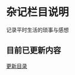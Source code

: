 # 杂记栏目说明 <!-- {docsify-ignore-all} -->

记录平时生活的琐事与感想

## 目前已更新内容

<!-- [更新目录](Page/Za/summary.md ':include') -->

[更新目录](./summary.md ':include')
